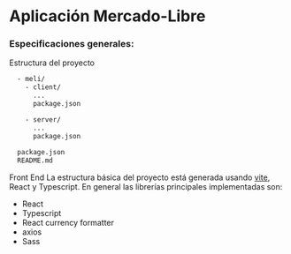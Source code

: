 # Aplicación Mercado-Libre

### Especificaciones generales:

Estructura del proyecto 
```bash
  - meli/
    - client/
      ...
      package.json

    - server/
      ...
      package.json
  
  package.json
  README.md
```

Front End
La estructura básica del proyecto está generada usando [vite](https://vitejs.dev/), React y Typescript.
En general las librerías principales implementadas son: 
 - React
 - Typescript
 - React currency formatter 
 - axios
 - Sass
